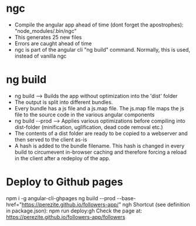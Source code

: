 # ngc
- Compile the angular app ahead of time (dont forget the apostrophes): "node_modules/.bin/ngc"
- This generates 25 new files
- Errors are caught ahead of time
- ngc is part of the angular cli "ng build" command. Normally, this is used, instead of vanilla ngc

# ng build
- ng build --> Builds the app without optimization into the 'dist' folder
- The output is split into different bundles. 
- Every bundle has a js file and a js.map file. The js.map file maps the js file to the source code in the various angular components
- ng build --prod --> Applies various optimizations before compiling into dist-folder (minification, uglification, dead code removal etc.)
- The contents of a dist folder are ready to be copied to a webserver and then served to the client as-is
- A hash is added to the bundle filename. This hash is changed in every build to circumevent in-browser caching and therefore forcing a reload in the client after a redeploy of the app.

# Deploy to Github pages
npm i -g angular-cli-ghpages
ng build --prod --base-href="https://perezite.github.io/followers-app/"
ngh
Shortcut (see definition in package.json): npm run deploy:gh
Check the page at: https://perezite.github.io/followers-app/followers